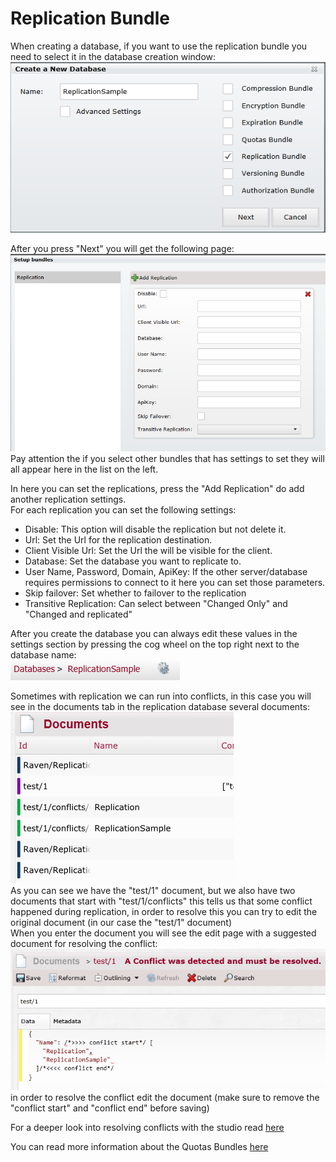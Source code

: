 # Replication Bundle
When creating a database, if you want to use the replication bundle you need to select it in the database creation window:  
![Tasks Fig 1](Images/studio_replication_1.PNG)  

After you press "Next" you will get the following page:  
![Tasks Fig 2](Images/studio_replication_2.PNG)  
Pay attention the if you select other bundles that has settings to set they will all appear here in the list on the left.  

In here you can set the replications, press the "Add Replication" do add another replication settings.  
For each replication you can set the following settings:  
- Disable: This option will disable the replication but not delete it.
- Url: Set the Url for the replication destination.
- Client Visible Url: Set the Url the will be visible for the client.
- Database: Set the database you want to replicate to.
- User Name, Password, Domain, ApiKey: If the other server/database requires permissions to connect to it here you can set those parameters.  
- Skip failover: Set whether to failover to the replication
- Transitive Replication: Can select between "Changed Only" and "Changed and replicated"

After you create the database you can always edit these values in the settings section by pressing the cog wheel on the top right next to the database name:  
![Tasks Fig 3](Images/studio_replication_3.PNG)  

Sometimes with replication we can run into conflicts, in this case you will see in the documents tab in the replication database several documents:  
![Tasks Fig 4](Images/studio_replication_4.PNG)  
As you can see we have the "test/1" document, but we also have two documents that start with "test/1/conflicts" this tells us that some conflict happened during replication, in order to resolve this you can try to edit the original document (in our case the "test/1" document)  
When you enter the document you will see the edit page with a suggested document for resolving the conflict:  
![Tasks Fig 5](Images/studio_replication_5.PNG)  
in order to resolve the conflict edit the document (make sure to remove the "conflict start" and "conflict end" before saving)  

For a deeper look into resolving conflicts with the studio read [here](http://blogs.hibernatingrhinos.com/12609/dealing-with-conflicts-in-ravendb-studio)

You can read more information about the Quotas Bundles [here](../../server/scaling-out/replication?version=2.0)